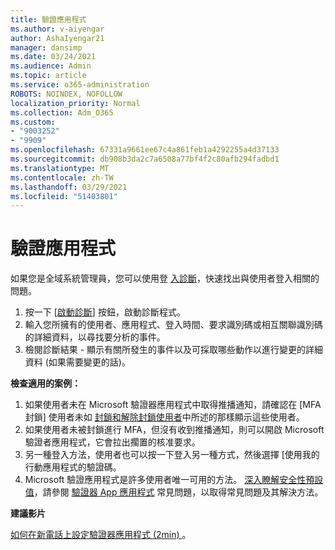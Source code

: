 ```yaml
---
title: 驗證應用程式
ms.author: v-aiyengar
author: AshaIyengar21
manager: dansimp
ms.date: 03/24/2021
ms.audience: Admin
ms.topic: article
ms.service: o365-administration
ROBOTS: NOINDEX, NOFOLLOW
localization_priority: Normal
ms.collection: Adm_O365
ms.custom:
- "9003252"
- "9909"
ms.openlocfilehash: 67331a9661ee67c4a861feb1a4292255a4d37133
ms.sourcegitcommit: db908b3da2c7a6508a77bf4f2c80afb294fadbd1
ms.translationtype: MT
ms.contentlocale: zh-TW
ms.lasthandoff: 03/29/2021
ms.locfileid: "51403801"
---
```

# <a name="authentication-app"></a>驗證應用程式

如果您是全域系統管理員，您可以使用登 [入診斷](https://ms.portal.azure.com/microsoft.onmicrosoft.com?loginHint=shhada@microsoft.com#blade/Microsoft_AAD_IAM/ActiveDirectoryMenuBlade/diagnose/symptomId/ms_aad_dxp_signin_caDiagnoseAndSolveSummarySymptom)，快速找出與使用者登入相關的問題。

1. 按一下 [[啟動診斷](https://portal.azure.com/#blade/Microsoft_AAD_IAM/ActiveDirectoryMenuBlade/diagnose/symptomId/ms_aad_dxp_signin_caDiagnoseAndSolveSummarySymptom)] 按鈕，啟動診斷程式。 
1. 輸入您所擁有的使用者、應用程式、登入時間、要求識別碼或相互關聯識別碼的詳細資料，以尋找要分析的事件。
1. 檢閱診斷結果 - 顯示有關所發生的事件以及可採取哪些動作以進行變更的詳細資料 (如果需要變更的話)。

**檢查適用的案例：**

1. 如果使用者未在 Microsoft 驗證器應用程式中取得推播通知，請確認在 [MFA 封鎖] 使用者未如 [封鎖和解除封鎖使用者](https://portal.azure.com/#blade/Microsoft_AAD_IAM/ActiveDirectoryMenuBlade/diagnose/symptomId/ms_aad_dxp_signin_caDiagnoseAndSolveSummarySymptom)中所述的那樣顯示這些使用者。
1. 如果使用者未被封鎖進行 MFA，但沒有收到推播通知，則可以開啟 Microsoft 驗證者應用程式，它會拉出擱置的核准要求。
1. 另一種登入方法，使用者也可以按一下登入另一種方式，然後選擇 [使用我的行動應用程式的驗證碼。
1. Microsoft 驗證應用程式是許多使用者唯一可用的方法。 [深入瞭解安全性預設值](https://docs.microsoft.com/azure/active-directory/fundamentals/concept-fundamentals-security-defaults)，請參閱 [驗證器 App 應用程式](https://docs.microsoft.com/azure/active-directory/user-help/user-help-auth-app-faq) 常見問題，以取得常見問題及其解決方法。
 
**建議影片**

[如何在新電話上設定驗證器應用程式 (2min) ](https://go.microsoft.com/fwlink/?linkid=2158163&clcid=0x409)。
